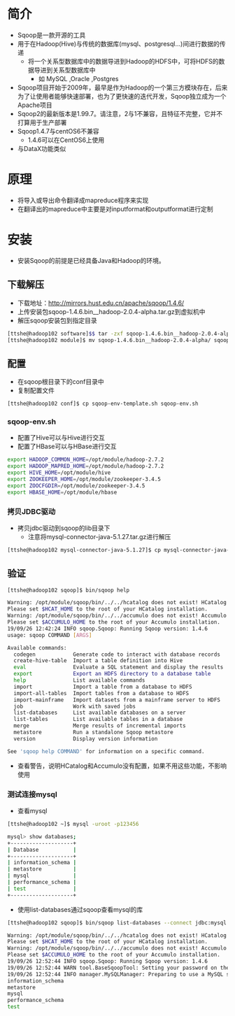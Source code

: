 # 简介

- Sqoop是一款开源的工具
- 用于在Hadoop(Hive)与传统的数据库(mysql、postgresql...)间进行数据的传递
  - 将一个关系型数据库中的数据导进到Hadoop的HDFS中，可将HDFS的数据导进到关系型数据库中
    - 如 MySQL ,Oracle ,Postgres
- Sqoop项目开始于2009年，最早是作为Hadoop的一个第三方模块存在，后来为了让使用者能够快速部署，也为了更快速的迭代开发，Sqoop独立成为一个Apache项目
- Sqoop2的最新版本是1.99.7。请注意，2与1不兼容，且特征不完整，它并不打算用于生产部署
- Sqoop1.4.7与centOS6不兼容
  - 1.4.6可以在CentOS6上使用
- 与DataX功能类似



# 原理

- 将导入或导出命令翻译成mapreduce程序来实现
- 在翻译出的mapreduce中主要是对inputformat和outputformat进行定制



# 安装

- 安装Sqoop的前提是已经具备Java和Hadoop的环境。



## 下载解压

- 下载地址：http://mirrors.hust.edu.cn/apache/sqoop/1.4.6/
- 上传安装包sqoop-1.4.6.bin__hadoop-2.0.4-alpha.tar.gz到虚拟机中
- 解压sqoop安装包到指定目录

```bash
[ttshe@hadoop102 software]$$ tar -zxf sqoop-1.4.6.bin__hadoop-2.0.4-alpha.tar.gz -C /opt/module/
[ttshe@hadoop102 module]$ mv sqoop-1.4.6.bin__hadoop-2.0.4-alpha/ sqoop/
```



## 配置

- 在sqoop根目录下的conf目录中
- 复制配置文件

```bash
[ttshe@hadoop102 conf]$ cp sqoop-env-template.sh sqoop-env.sh
```



### sqoop-env.sh

- 配置了Hive可以与Hive进行交互
- 配置了HBase可以与HBase进行交互

```bash
export HADOOP_COMMON_HOME=/opt/module/hadoop-2.7.2
export HADOOP_MAPRED_HOME=/opt/module/hadoop-2.7.2
export HIVE_HOME=/opt/module/hive
export ZOOKEEPER_HOME=/opt/module/zookeeper-3.4.5
export ZOOCFGDIR=/opt/module/zookeeper-3.4.5
export HBASE_HOME=/opt/module/hbase
```



### 拷贝JDBC驱动

- 拷贝jdbc驱动到sqoop的lib目录下
  - 注意将mysql-connector-java-5.1.27.tar.gz进行解压

```bash
[ttshe@hadoop102 mysql-connector-java-5.1.27]$ cp mysql-connector-java-5.1.27-bin.jar /opt/module/sqoop/lib/
```



## 验证

```bash
[ttshe@hadoop102 sqoop]$ bin/sqoop help

Warning: /opt/module/sqoop/bin/../../hcatalog does not exist! HCatalog jobs will fail.
Please set $HCAT_HOME to the root of your HCatalog installation.
Warning: /opt/module/sqoop/bin/../../accumulo does not exist! Accumulo imports will fail.
Please set $ACCUMULO_HOME to the root of your Accumulo installation.
19/09/26 12:42:24 INFO sqoop.Sqoop: Running Sqoop version: 1.4.6
usage: sqoop COMMAND [ARGS]

Available commands:
  codegen            Generate code to interact with database records
  create-hive-table  Import a table definition into Hive
  eval               Evaluate a SQL statement and display the results
  export             Export an HDFS directory to a database table
  help               List available commands
  import             Import a table from a database to HDFS
  import-all-tables  Import tables from a database to HDFS
  import-mainframe   Import datasets from a mainframe server to HDFS
  job                Work with saved jobs
  list-databases     List available databases on a server
  list-tables        List available tables in a database
  merge              Merge results of incremental imports
  metastore          Run a standalone Sqoop metastore
  version            Display version information

See 'sqoop help COMMAND' for information on a specific command.
```

- 查看警告，说明HCatalog和Accumulo没有配置，如果不用这些功能，不影响使用



### 测试连接mysql

- 查看mysql

```bash
[ttshe@hadoop102 ~]$ mysql -uroot -p123456

mysql> show databases;
+--------------------+
| Database           |
+--------------------+
| information_schema |
| metastore          |
| mysql              |
| performance_schema |
| test               |
+--------------------+
```

- 使用list-databases通过sqoop查看mysql的库

```bash
[ttshe@hadoop102 sqoop]$ bin/sqoop list-databases --connect jdbc:mysql://hadoop102:3306/ --username root --password 123456

Warning: /opt/module/sqoop/bin/../../hcatalog does not exist! HCatalog jobs will fail.
Please set $HCAT_HOME to the root of your HCatalog installation.
Warning: /opt/module/sqoop/bin/../../accumulo does not exist! Accumulo imports will fail.
Please set $ACCUMULO_HOME to the root of your Accumulo installation.
19/09/26 12:52:44 INFO sqoop.Sqoop: Running Sqoop version: 1.4.6
19/09/26 12:52:44 WARN tool.BaseSqoopTool: Setting your password on the command-line is insecure. Consider using -P instead.
19/09/26 12:52:44 INFO manager.MySQLManager: Preparing to use a MySQL streaming resultset.
information_schema
metastore
mysql
performance_schema
test
```

